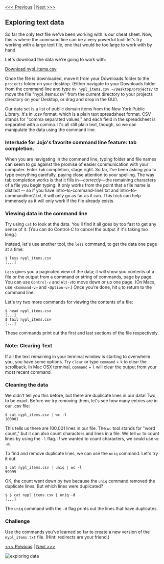 [<<< Previous](pipes.md) | [Next >>>](grep.md)

## Exploring text data

So far the only text file we've been working with is our cheat sheet. Now, this is where the command line can be a very powerful tool: let's try working with a large text file, one that would be too large to work with by hand.

Let's download the data we're going to work with:

[Download nypl_items.csv](http://smythp.com/hosted/nypl_items.csv)

Once the file is downloaded, move it from your Downloads folder to the `projects` folder on your desktop. (Either navigate to your Downloads folder from the command line and type `mv nypl_items.csv ~/Desktop/projects/` to move the file "nypl_items.csv" from the current directory to your projects directory on your Desktop, or drag and drop in the GUI).

Our data set is a list of public domain items from the New York Public Library. It's in .csv format, which is a plain text spreadsheet format. CSV stands for "comma separated values," and each field in the spreadsheet is separated with a comma. It's all still plain text, though, so we can manipulate the data using the command line.

### Interlude for Jojo's favorite command line feature: tab completion.

When you are navigating in the command line, typing folder and file names can seem to go against the promise of easier communication with your computer. Enter `tab` completion, stage right. So far, I've been asking you to type everything carefully, paying close attention to your spelling. The way tab completion works is that it fills in—*correctly*—the remaining characters of a file you begin typing. It only works from the point that a file name is distinct -- so if you have intro-to-command-line1.txt and intro-to-commandline2.txt, it will only go as far as it can. This trick can help immensely as it will only work if the file already exists.

### Viewing data in the command line

Try using `cat` to look at the data. You'll find it all goes by too fast to get any sense of it. (You can do Control-C to cancel the output if it's taking too long.) 

Instead, let's use another tool, the `less` command, to get the data one page at a time:

```
$ less nypl_items.csv
[...]
```

`Less` gives you a paginated view of the data; it will show you contents of a file or the output from a command or string of commands, page by page. You can use `Control-v` and `Alt-v`to move down or up one page. (On Macs, use `<Command-v>` and `<Option-v>`.) Once you're done, hit `q` to return to the command line. 

Let's try two more commands for viewing the contents of a file:

```
$ head nypl_items.csv
[...]
$ tail nypl_items.csv
[...]
```

These commands print out the first and last sections of the file respectively.

### Note: Clearing Text

If all the text remaining in your terminal window is starting to overwhelm you, you have some options. Try `clear` or type `command` + `k` to clear the scrollback. In Mac OSX terminal, `command` + `l` will clear the output from your most recent command.

### Cleaning the data

We didn't tell you this before, but there are duplicate lines in our data! Two, to be exact. Before we try removing them, let's see how many entries are in our .csv file:

```
$ cat nypl_items.csv | wc -l
100001
```

This tells us there are 100,001 lines in our file. The `wc` tool stands for "word count," but it can also count characters and lines in a file. We tell `wc` to count lines by using the `-l` flag. If we wanted to count characters, we could use `wc -m`.

To find and remove duplicate lines, we can use the `uniq` command. Let's try it out:

```
$ cat nypl_items.csv | uniq | wc -l
99999
```

OK, the count went down by two because the `uniq` command removed the duplicate lines. But which lines were duplicated?

```
$ $ cat nypl_items.csv | uniq -d
[...]
```

The `uniq` command with the `-d` flag prints out the lines that have duplicates. 

### Challenge

Use the commands you've learned so far to create a new version of the `nypl_items.txt` file. (Hint: redirects are your friend.)

[<<< Previous](pipes.md) | [Next >>>](grep.md)

![exploring data](data.gif)

